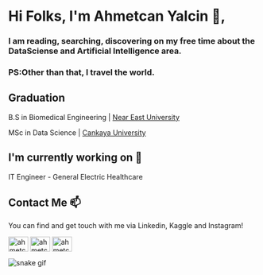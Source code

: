 <h1 >Hi Folks, I'm Ahmetcan Yalcin 👋,</h1> 

<h3 >I am reading, searching, discovering on my free time about the DataSciense and Artificial Intelligence area.</h3>
<h3 >PS:Other than that, I travel the world.</h3>

## Graduation

B.S in Biomedical Engineering |  [Near East University](https://www.neu.edu.tr/)

MSc in Data Science |  [Cankaya University](https://www.cankaya.edu.tr/)


## I'm currently working on 🔭

IT Engineer - General Electric Healthcare


## Contact Me 📫

You can find and get touch with me via Linkedin, Kaggle and Instagram!


<p align="left">
<a href="https://linkedin.com/in/ahmetcanyalcin" target="blank"><img align="center" src="https://raw.githubusercontent.com/rahuldkjain/github-profile-readme-generator/master/src/images/icons/Social/linked-in-alt.svg" alt="ahmetcanyalcin" height="30" width="40" /></a>
<a href="https://kaggle.com/ahmetcanyaln" target="blank"><img align="center" src="https://raw.githubusercontent.com/rahuldkjain/github-profile-readme-generator/master/src/images/icons/Social/kaggle.svg" alt="ahmetcanyaln" height="30" width="40" /></a>
<a href="https://www.instagram.com/ahmetcanyalcin/" target="blank"><img align="center" src="https://edent.github.io/SuperTinyIcons/images/svg/instagram.svg" alt="ahmetcanyalcin" height="30" width="40" /></a>
</p>



![snake gif](https://github.com/cagataytuylu/cagataytuylu/blob/output/github-contribution-grid-snake.gif)
